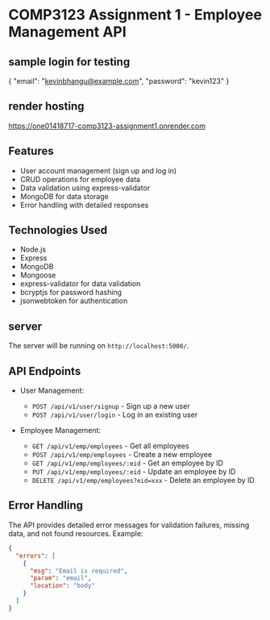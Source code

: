 
# COMP3123 Assignment 1 - Employee Management API

## sample login for testing

{
  "email": "kevinbhangu@example.com",
  "password": "kevin123"
}

## render hosting
https://one01418717-comp3123-assignment1.onrender.com

## Features
- User account management (sign up and log in)
- CRUD operations for employee data
- Data validation using express-validator
- MongoDB for data storage
- Error handling with detailed responses


## Technologies Used
- Node.js
- Express
- MongoDB
- Mongoose
- express-validator for data validation
- bcryptjs for password hashing
- jsonwebtoken for authentication


## server
   The server will be running on `http://localhost:5000/`.

## API Endpoints
- User Management:
  - `POST /api/v1/user/signup` - Sign up a new user
  - `POST /api/v1/user/login` - Log in an existing user

- Employee Management:
  - `GET /api/v1/emp/employees` - Get all employees
  - `POST /api/v1/emp/employees` - Create a new employee
  - `GET /api/v1/emp/employees/:eid` - Get an employee by ID
  - `PUT /api/v1/emp/employees/:eid` - Update an employee by ID
  - `DELETE /api/v1/emp/employees?eid=xxx` - Delete an employee by ID

## Error Handling
The API provides detailed error messages for validation failures, missing data, and not found resources.
Example:
```json
{
  "errors": [
    {
      "msg": "Email is required",
      "param": "email",
      "location": "body"
    }
  ]
}
```

